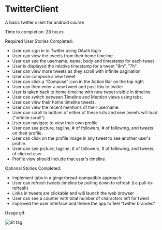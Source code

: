 TwitterClient
===============

A basic twitter client for android course

Time to completion: 28 hours

Required User Stories Completed:

* User can sign in to Twitter using OAuth login
* User can view the tweets from their home timeline
* User can see the username, name, body and timestamp for each tweet
* User is displayed the relative timestamp for a tweet "8m", "7h"
* User can view more tweets as they scroll with infinite pagination
* User can compose a new tweet
* User can click a “Compose” icon in the Action Bar on the top right
* User can then enter a new tweet and post this to twitter
* User is taken back to home timeline with new tweet visible in timeline
* User can switch between Timeline and Mention views using tabs.
* User can view their home timeline tweets.
* User can view the recent mentions of their username.
* User can scroll to bottom of either of these lists and new tweets will load ("infinite scroll")
* User can navigate to view their own profile
* User can see picture, tagline, # of followers, # of following, and tweets on their profile.
* User can click on the profile image in any tweet to see another user's profile.
* User can see picture, tagline, # of followers, # of following, and tweets of clicked user.
* Profile view should include that user's timeline

Optional Stories Completed:

* Implement tabs in a gingerbread-compatible approach
* User can refresh tweets timeline by pulling down to refresh (i.e pull-to-refresh)
* Links in tweets are clickable and will launch the web browser 
* User can see a counter with total number of characters left for tweet
* Improved the user interface and theme the app to feel "twitter branded"

Usage gif:

![alt tag](https://raw.githubusercontent.com/JohnQuaresma/TwitterClient/master/tweet-yeah.gif)
